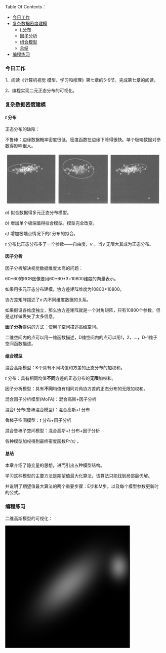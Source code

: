 Table Of Contents：

+ [今日工作](#今日工作)
+ [复杂数据密度建模](#复杂数据密度建模)
  + [*t* 分布](#t-分布)
  + [因子分析](#因子分析)
  + [组合模型](#组合模型)
  + [总结](#总结)
+ [编程练习](#编程练习)



### 今日工作

1、阅读《计算机视觉 模型、学习和推理》第七章的5-9节，完成第七章的阅读。

2、编程实现二元正态分布的可视化。

### 复杂数据密度建模

#### *t* 分布

正态分布的缺陷：

不鲁棒：边缘数据概率密度很低，密度函数在边缘下降得很快。单个极端数据对参数得影响很大。

![](https://github.com/fantasy995/ComputerVision/blob/main/images/Snipaste_2020-10-24_16-56-46.png?raw=true)

*a)* 拟合数据得多元正态分布模型。

*b)* 增加单个极端值得拟合模型。模型完全改变。

*c)* 增加极端点情况下的*t* 分布的拟合。

*t* 分布比正态分布多了一个参数——自由度，*ν* 。当*ν* 无限大其成为正态分布。

#### 因子分析

因子分析解决视觉数据维度太高的问题：

60\*60的RGB图像要用60\*60\*3=10800维度的向量表示。

如果用多元正态分布建模，协方差矩阵维度为10800\*10800。

协方差矩阵描述了*x* 内不同维度数据的关系。

如果假设各维度独立，那么协方差矩阵就是一个对角矩阵，只有10800个参数，但是这样做丢失了太多信息。

**因子分析**提供的方式：使用子空间描述高维空间。

二维空间内的点可以用一维函数描述，D维空间内的点可以用1，2，...，D-1维子空间函数描述。

#### 组合模型

混合高斯模型：K个具有不同均值和方差的正态分布的加权和。

*t* 分布：具有相同均值**不同**方差的正态分布的**无限**加权和。

因子分析模型：具有**不同**均值有相同对角协方差的正态分布的无限加权和。



混合因子分析模型(MoFA)：混合高斯+因子分析

混合*t* 分布(鲁棒混合模型)：混合高斯+*t* 分布

鲁棒子空间模型：*t* 分布+因子分析

混合鲁棒子空间模型：混合高斯+*t* 分布+因子分析



各种模型加权得到最终密度函数*Pr(x)* 。

#### 总结

本章介绍了隐变量的思想，进而引出五种模型结构。

学习这种模型的主要方法是期望值最大化算法，该算法只能找到局部最优解。

并说明了期望值最大算法的两个重要步骤：E步和M步。以及每个模型参数更新时的公式。

### 编程练习

二维高斯模型的可视化：

![](https://github.com/fantasy995/ComputerVision/blob/main/images/Snipaste_2020-10-24_21-28-22.png?raw=true)

